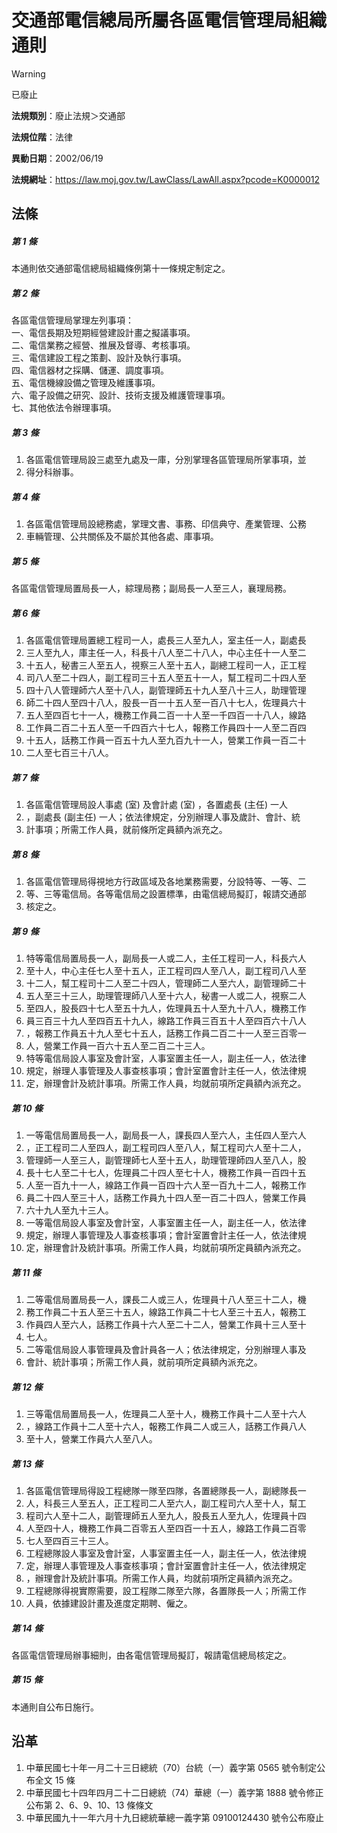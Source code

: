 # 交通部電信總局所屬各區電信管理局組織通則


> [!WARNING]
> 已廢止


**法規類別**：廢止法規＞交通部

**法規位階**：法律

**異動日期**：2002/06/19  

**法規網址**：https://law.moj.gov.tw/LawClass/LawAll.aspx?pcode=K0000012



## 法條
##### 第 1 條
本通則依交通部電信總局組織條例第十一條規定制定之。

##### 第 2 條
各區電信管理局掌理左列事項：  
一、電信長期及短期經營建設計畫之擬議事項。  
二、電信業務之經營、推展及督導、考核事項。  
三、電信建設工程之策劃、設計及執行事項。  
四、電信器材之採購、儲運、調度事項。  
五、電信機線設備之管理及維護事項。  
六、電子設備之研究、設計、技術支援及維護管理事項。  
七、其他依法令辦理事項。

##### 第 3 條
1. 各區電信管理局設三處至九處及一庫，分別掌理各區管理局所掌事項，並
1. 得分科辦事。

##### 第 4 條
1. 各區電信管理局設總務處，掌理文書、事務、印信典守、產業管理、公務
1. 車輛管理、公共關係及不屬於其他各處、庫事項。

##### 第 5 條
各區電信管理局置局長一人，綜理局務；副局長一人至三人，襄理局務。

##### 第 6 條
1. 各區電信管理局置總工程司一人，處長三人至九人，室主任一人，副處長
1. 三人至九人，庫主任一人，科長十八人至二十八人，中心主任十一人至二
1. 十五人，秘書三人至五人，視察三人至十五人，副總工程司一人，正工程
1. 司八人至二十四人，副工程司三十五人至五十一人，幫工程司二十四人至
1. 四十八人管理師六人至十八人，副管理師五十九人至八十三人，助理管理
1. 師二十四人至四十八人，股長一百一十五人至一百八十七人，佐理員六十
1. 五人至四百七十一人，機務工作員二百一十人至一千四百一十八人，線路
1. 工作員二百二十五人至一千四百六十七人，報務工作員四十一人至二百四
1. 十五人，話務工作員一百五十九人至九百九十一人，營業工作員一百二十
1. 二人至七百三十八人。

##### 第 7 條
1. 各區電信管理局設人事處 (室) 及會計處 (室) ，各置處長 (主任) 一人
1. ，副處長 (副主任) 一人；依法律規定，分別辦理人事及歲計、會計、統
1. 計事項；所需工作人員，就前條所定員額內派充之。

##### 第 8 條
1. 各區電信管理局得視地方行政區域及各地業務需要，分設特等、一等、二
1. 等、三等電信局。各等電信局之設置標準，由電信總局擬訂，報請交通部
1. 核定之。

##### 第 9 條
1. 特等電信局置局長一人，副局長一人或二人，主任工程司一人，科長六人
1. 至十人，中心主任七人至十五人，正工程司四人至八人，副工程司八人至
1. 十二人，幫工程司十二人至二十四人，管理師二人至六人，副管理師二十
1. 五人至三十三人，助理管理師八人至十六人，秘書一人或二人，視察二人
1. 至四人，股長四十七人至五十九人，佐理員五十人至九十八人，機務工作
1. 員三百三十九人至四百五十九人，線路工作員三百五十人至四百六十八人
1. ，報務工作員五十九人至七十五人，話務工作員二百二十一人至三百零一
1. 人，營業工作員一百六十五人至二百二十三人。
1. 特等電信局設人事室及會計室，人事室置主任一人，副主任一人，依法律
1. 規定，辦理人事管理及人事查核事項；會計室置會計主任一人，依法律規
1. 定，辦理會計及統計事項。所需工作人員，均就前項所定員額內派充之。

##### 第 10 條
1. 一等電信局置局長一人，副局長一人，課長四人至六人，主任四人至六人
1. ，正工程司二人至四人，副工程司四人至八人，幫工程司六人至十二人，
1. 管理師一人至三人，副管理師七人至十五人，助理管理師四人至八人，股
1. 長十七人至二十七人，佐理員二十四人至七十人，機務工作員一百四十五
1. 人至一百九十一人，線路工作員一百四十六人至一百九十二人，報務工作
1. 員二十四人至三十人，話務工作員九十四人至一百二十四人，營業工作員
1. 六十九人至九十三人。
1. 一等電信局設人事室及會計室，人事室置主任一人，副主任一人，依法律
1. 規定，辦理人事管理及人事查核事項；會計室置會計主任一人，依法律規
1. 定，辦理會計及統計事項。所需工作人員，均就前項所定員額內派充之。

##### 第 11 條
1. 二等電信局置局長一人，課長二人或三人，佐理員十八人至三十二人，機
1. 務工作員二十五人至三十五人，線路工作員二十七人至三十五人，報務工
1. 作員四人至六人，話務工作員十六人至二十二人，營業工作員十三人至十
1. 七人。
1. 二等電信局設人事管理員及會計員各一人；依法律規定，分別辦理人事及
1. 會計、統計事項；所需工作人員，就前項所定員額內派充之。

##### 第 12 條
1. 三等電信局置局長一人，佐理員二人至十人，機務工作員十二人至十六人
1. ，線路工作員十二人至十六人，報務工作員二人或三人，話務工作員八人
1. 至十人，營業工作員六人至八人。

##### 第 13 條
1. 各區電信管理局得設工程總隊一隊至四隊，各置總隊長一人，副總隊長一
1. 人，科長三人至五人，正工程司二人至六人，副工程司六人至十人，幫工
1. 程司六人至十二人，副管理師五人至九人，股長五人至九人，佐理員十四
1. 人至四十人，機務工作員二百零五人至四百一十五人，線路工作員二百零
1. 七人至四百三十三人。
1. 工程總隊設人事室及會計室，人事室置主任一人，副主任一人，依法律規
1. 定，辦理人事管理及人事查核事項；會計室置會計主任一人，依法律規定
1. ，辦理會計及統計事項。所需工作人員，均就前項所定員額內派充之。
1. 工程總隊得視實際需要，設工程隊二隊至六隊，各置隊長一人；所需工作
1. 人員，依據建設計畫及進度定期聘、僱之。

##### 第 14 條
各區電信管理局辦事細則，由各電信管理局擬訂，報請電信總局核定之。

##### 第 15 條
本通則自公布日施行。

## 沿革
1. 中華民國七十年一月二十三日總統（70）台統（一）義字第 0565 號令制定公布全文 15 條
1. 中華民國七十四年四月二十二日總統（74）華總（一）義字第 1888 號令修正公布第 2、6、9、10、13  條條文
1. 中華民國九十一年六月十九日總統華總一義字第 09100124430  號令公布廢止
